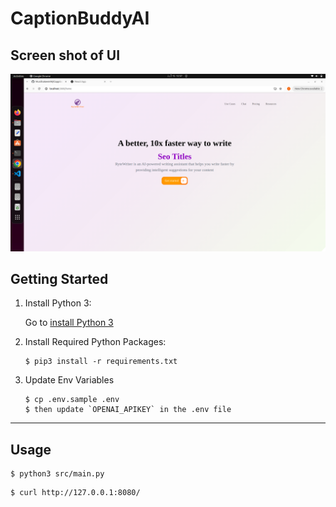 # CaptionBuddyAI


## Screen shot of UI
![Screen](ReadMe_Img/ScreenShot.png "Screen")

## Getting Started

1. Install Python 3:

      Go to [install Python 3](https://www.python.org/downloads/)

2. Install Required Python Packages:

    ```
    $ pip3 install -r requirements.txt
    ```

3. Update Env Variables

    ```
    $ cp .env.sample .env
    $ then update `OPENAI_APIKEY` in the .env file
    ```

<hr/>

## Usage
  
  ```
  $ python3 src/main.py
  ```

  ```
  $ curl http://127.0.0.1:8080/
  ```
